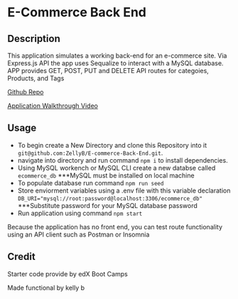 # E-Commerce Back End

## Description

This application simulates a working back-end for an e-commerce site. Via Express.js API the app uses Sequalize to interact with a MySQL database. APP provides GET, POST, PUT and DELETE API routes for categoies, Products, and Tags

[Github Repo](https://github.com/ZellyB/E-commerce-Back-End)

[Application Walkthrough Video](https://drive.google.com/file/d/1WvUhwilA5j7ND49fnLICLS9bPtpkanEn/view)

## Usage

- To begin create a New Directory and clone this Repository into it `git@github.com:ZellyB/E-commerce-Back-End.git`.
- navigate into directory and run command `npm i` to install dependencies.
- Using MySQL workench or MySQL CLI create a new databse called `ecommerce_db` ***MySQL must be installed on local machine 
- To populate database run command `npm run seed`
- Store enviorment variables using a .env file with this variable declaration ` DB_URI="mysql://root:password@localhost:3306/ecommerce_db" `  ***Substitute password for your MySQL database password 
- Run application using command `npm start`

Because the application has no front end, you can test route functionality using an API client such as Postman or Insomnia

## Credit

Starter code provide by edX Boot Camps

Made functional by kelly b
